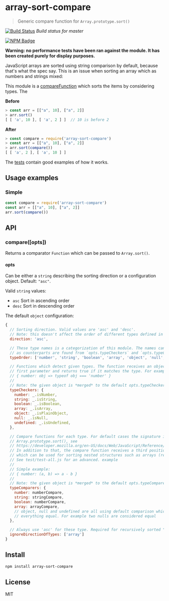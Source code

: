 # array-sort-compare

> Generic compare function for `Array.prototype.sort()`

[![Build Status](https://travis-ci.org/kimmobrunfeldt/array-sort-compare.svg?branch=master)](https://travis-ci.org/kimmobrunfeldt/array-sort-compare) *Build status for master*

[![NPM Badge](https://nodei.co/npm/array-sort-compare.png?downloads=true)](https://www.npmjs.com/package/array-sort-compare)

**Warning: no performance tests have been ran against the module. It has been created purely for display purposes.**

JavaScript arrays are sorted using string comparison by default, because that's what the spec say.
This is an issue when sorting an array which as numbers and strings mixed:

This module is a [compareFunction](https://developer.mozilla.org/en-US/docs/Web/JavaScript/Reference/Global_Objects/Array/sort#Parameters)
which sorts the items by considering types. The

**Before**
```js
> const arr = [["a", 10], ["a", 2]]
> arr.sort()
[ [ 'a', 10 ], [ 'a', 2 ] ]  // 10 is before 2
```

**After**
```js
> const compare = require('array-sort-compare')
> const arr = [["a", 10], ["a", 2]]
> arr.sort(compare())
[ [ 'a', 2 ], [ 'a', 10 ] ]
```

The [tests](test/test-all.js) contain good examples of how it works.

## Usage examples

### Simple

```js
const compare = require('array-sort-compare')
const arr = [["a", 10], ["a", 2]]
arr.sort(compare())
```

## API

### compare([opts])

Returns a comparator `Function` which can be passed to `Array.sort()`.

#### opts

Can be either a `string` describing the sorting direction or a configuration object. Default: `"asc"`.

Valid `string` values:

* `asc` Sort in ascending order
* `desc` Sort in descending order

The default `object` configuration:

```js
{
  // Sorting direction. Valid values are 'asc' and 'desc'.
  // Note: this doesn't affect the order of different types defined in `opts.typeOrder`
  direction: 'asc',

  // These type names is a categorization of this module. The names can be anything, as long
  // as counterparts are found from `opts.typeCheckers` and `opts.typeComparers`.
  typeOrder: ['number', 'string', 'boolean', 'array', 'object', 'null', 'undefined'],

  // Functions which detect given types. The function receives an object of unknown type as the
  // first parameter and returns true if it matches the type. For example
  // { number: obj => typeof obj === 'number' }
  //
  // Note: the given object is *merged* to the default opts.typeCheckers
  typeCheckers: {
    number: _.isNumber,
    string: _.isString,
    boolean: _.isBoolean,
    array: _.isArray,
    object: _.isPlainObject,
    null: _.isNull,
    undefined: _.isUndefined,
  },

  // Compare functions for each type. For default cases the signature is the same as
  // Array.prototype.sort(), see
  // https://developer.mozilla.org/en-US/docs/Web/JavaScript/Reference/Global_Objects/Array/sort#Description
  // In addition to that, the compare function receives a third positional argument `genericCompare`,
  // which can be used for sorting nested structures such as arrays (recursion).
  // See test/test-all.js for an advanced. example
  //
  // Simple example:
  // { number: (a, b) => a - b }
  //
  // Note: the given object is *merged* to the default opts.typeComparers
  typeComparers: {
    number: numberCompare,
    string: stringCompare,
    boolean: numberCompare,
    array: arrayCompare,
    // object, null and undefined are all using default comparison which considers
    // everything equal. For example two nulls are considered equal
  },

  // Always use 'asc' for these type. Required for recursively sorted "container" types
  ignoreDirectionOfTypes: ['array']
}
```

## Install

```bash
npm install array-sort-compare
```


## License

MIT
